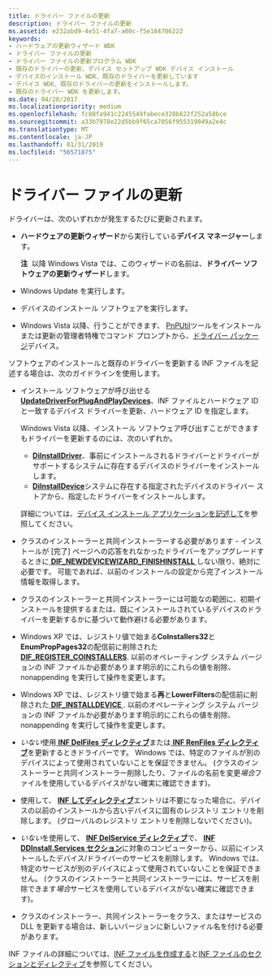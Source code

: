 ```yaml
---
title: ドライバー ファイルの更新
description: ドライバー ファイルの更新
ms.assetid: e232abd9-4e51-4fa7-a00c-f5e184706222
keywords:
- ハードウェアの更新ウィザード WDK
- ドライバー ファイルの更新
- ドライバー ファイルの更新プログラム WDK
- 既存のドライバーの更新、デバイス セットアップ WDK デバイス インストール
- デバイスのインストール WDK、既存のドライバーを更新しています
- デバイス WDK、既存のドライバーの更新をインストールします。
- 既存のドライバー WDK を更新します。
ms.date: 04/20/2017
ms.localizationpriority: medium
ms.openlocfilehash: fc88fa941c2245549fabece328b822f252a58bce
ms.sourcegitcommit: a33b7978e22d5bb9f65ca7056f955319049a2e4c
ms.translationtype: MT
ms.contentlocale: ja-JP
ms.lasthandoff: 01/31/2019
ms.locfileid: "56571875"
---
```

# <a name="updating-driver-files"></a>ドライバー ファイルの更新





ドライバーは、次のいずれかが発生するたびに更新されます。

-   **ハードウェアの更新ウィザード**から実行している**デバイス マネージャー**します。

    **注**  以降 Windows Vista では、このウィザードの名前は、**ドライバー ソフトウェアの更新ウィザード**します。

     

-   Windows Update を実行します。

-   デバイスのインストール ソフトウェアを実行します。

-   Windows Vista 以降、行うことができます、 [PnPUtil](https://msdn.microsoft.com/library/windows/hardware/ff550419)ツールをインストールまたは更新の管理者特権でコマンド プロンプトから、[ドライバー パッケージ](driver-packages.md)デバイス。

ソフトウェアのインストールと既存のドライバーを更新する INF ファイルを記述する場合は、次のガイドラインを使用します。

-   インストール ソフトウェアが呼び出せる[ **UpdateDriverForPlugAndPlayDevices**](https://msdn.microsoft.com/library/windows/hardware/ff553534)、INF ファイルとハードウェア ID と一致するデバイス ドライバーを更新、ハードウェア ID を指定します。

    Windows Vista 以降、インストール ソフトウェア呼び出すことができますもドライバーを更新するのには、次のいずれか。

    -   [**DiInstallDriver**](https://msdn.microsoft.com/library/windows/hardware/ff544717)、事前にインストールされるドライバーとドライバーがサポートするシステムに存在するデバイスのドライバーをインストールします。
    -   [**DiInstallDevice**](https://msdn.microsoft.com/library/windows/hardware/ff544710)システムに存在する指定されたデバイスのドライバー ストアから、指定したドライバーをインストールします。

    詳細については、[デバイス インストール アプリケーションを記述して](writing-a-device-installation-application.md)を参照してください。

-   クラスのインストーラーと共同インストーラーする必要があります - インストールが [完了] ページへの応答をれなかったドライバーをアップグレードするときに[ **DIF_NEWDEVICEWIZARD_FINISHINSTALL** ](https://msdn.microsoft.com/library/windows/hardware/ff543702)しない限り、絶対に必要です。 可能であれば、以前のインストールの設定から完了インストール情報を取得します。

-   クラスのインストーラーと共同インストーラーには可能なの範囲に、初期インストールを提供するまたは、既にインストールされているデバイスのドライバーを更新するかに基づいて動作避ける必要があります。

-   Windows XP では、レジストリ値で始まる**CoInstallers32**と**EnumPropPages32**の配信前に削除された[ **DIF_REGISTER_COINSTALLERS**](https://msdn.microsoft.com/library/windows/hardware/ff543715). 以前のオペレーティング システム バージョンの INF ファイルか必要があります明示的にこれらの値を削除、nonappending を実行して操作を変更します。

-   Windows XP では、レジストリ値で始まる**再**と**LowerFilters**の配信前に削除された[ **DIF_INSTALLDEVICE** ](https://msdn.microsoft.com/library/windows/hardware/ff543692). 以前のオペレーティング システム バージョンの INF ファイルか必要があります明示的にこれらの値を削除、nonappending を実行して操作を変更します。

-   *いない*使用[ **INF DelFiles ディレクティブ**](inf-delfiles-directive.md)または[ **INF RenFiles ディレクティブ**](inf-renfiles-directive.md)を更新するときドライバーです。 Windows では、特定のファイルが別のデバイスによって使用されていないことを保証できません。 (クラスのインストーラーと共同インストーラー削除したり、ファイルの名前を変更*場合*ファイルを使用しているデバイスがない確実に確認できます)。

-   使用して、 [ **INF してディレクティブ**](inf-delreg-directive.md)エントリは不要になった場合に、デバイスの以前のインストールから古いデバイスに固有のレジストリ エントリを削除します。 (グローバルのレジストリ エントリを削除しないでください)。

-   *いない*を使用して、 [ **INF DelService ディレクティブ**](inf-delservice-directive.md)で、 [ **INF DDInstall.Services セクション**](inf-ddinstall-services-section.md)に対象のコンピューターから、以前にインストールしたデバイス/ドライバーのサービスを削除します。 Windows では、特定のサービスが別のデバイスによって使用されていないことを保証できません。 (クラスのインストーラーと共同インストーラーには、サービスを削除できます*場合*サービスを使用しているデバイスがない確実に確認できます)。

-   クラスのインストーラー、共同インストーラーをクラス、またはサービスの DLL を更新する場合は、新しいバージョンに新しいファイル名を付ける必要があります。

INF ファイルの詳細については、[INF ファイルを作成する](overview-of-inf-files.md)と[INF ファイルのセクションとディレクティブ](inf-file-sections-and-directives.md)を参照してください。

 

 





